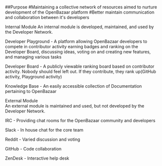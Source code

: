 ##Purpose 
#Maintaining a collective network of resources aimed to nurture development of the OpenBazaar platform
#Better maintain communication and collaboration between it's developers


Internal Module
  An internal module is developed, maintained, and used by the Developer Network.

Developer Playground - A platform allowing OpenBazaar developers to compete in contributor activity earning badges and ranking on the Developer Board, discussing ideas, voting on and creating new features, and managing various tasks

Developer Board - A publicly viewable ranking board based on contributor activity. Nobody should feel left out. If they contribute, they rank up(GitHub activity, Playground activity)

Knowledge Base - An easily accessible collection of Documentation pertaining to OpenBazaar

             
External Module       
     An external module is maintained and used, but not developed by the Developer Network.

IRC - Providing chat rooms for the OpenBazaar community and developers

Slack - In house chat for the core team

Reddit - Varied discussion and voting

GitHub - Code collaboration

ZenDesk - Interactive help desk
